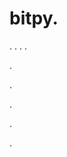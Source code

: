 # bitpy.
.
.
.
.












.






















































.
























.



























.

















































































.

